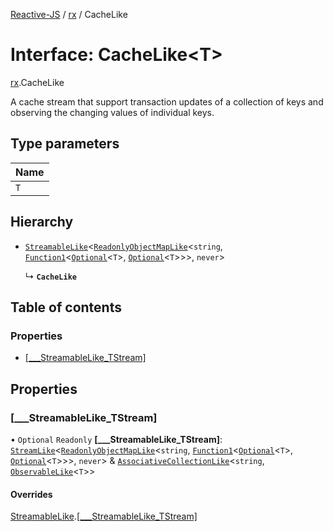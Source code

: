 [Reactive-JS](../README.md) / [rx](../modules/rx.md) / CacheLike

# Interface: CacheLike<T\>

[rx](../modules/rx.md).CacheLike

A cache stream that support transaction updates of a collection of keys
and observing the changing values of individual keys.

## Type parameters

| Name |
| :------ |
| `T` |

## Hierarchy

- [`StreamableLike`](rx.StreamableLike.md)<[`ReadonlyObjectMapLike`](../modules/containers.md#readonlyobjectmaplike)<`string`, [`Function1`](../modules/functions.md#function1)<[`Optional`](../modules/functions.md#optional)<`T`\>, [`Optional`](../modules/functions.md#optional)<`T`\>\>\>, `never`\>

  ↳ **`CacheLike`**

## Table of contents

### Properties

- [[\_\_\_StreamableLike\_TStream]](rx.CacheLike.md#[___streamablelike_tstream])

## Properties

### [\_\_\_StreamableLike\_TStream]

• `Optional` `Readonly` **[\_\_\_StreamableLike\_TStream]**: [`StreamLike`](rx.StreamLike.md)<[`ReadonlyObjectMapLike`](../modules/containers.md#readonlyobjectmaplike)<`string`, [`Function1`](../modules/functions.md#function1)<[`Optional`](../modules/functions.md#optional)<`T`\>, [`Optional`](../modules/functions.md#optional)<`T`\>\>\>, `never`\> & [`AssociativeCollectionLike`](containers.AssociativeCollectionLike.md)<`string`, [`ObservableLike`](rx.ObservableLike.md)<`T`\>\>

#### Overrides

[StreamableLike](rx.StreamableLike.md).[[___StreamableLike_TStream]](rx.StreamableLike.md#[___streamablelike_tstream])
